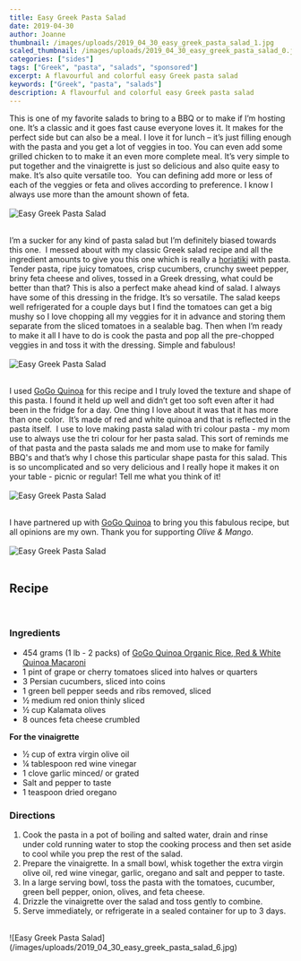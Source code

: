 ```yaml
---
title: Easy Greek Pasta Salad
date: 2019-04-30
author: Joanne
thumbnail: /images/uploads/2019_04_30_easy_greek_pasta_salad_1.jpg
scaled_thumbnail: /images/uploads/2019_04_30_easy_greek_pasta_salad_0.jpg
categories: ["sides"]
tags: ["Greek", "pasta", "salads", "sponsored"]
excerpt: A flavourful and colorful easy Greek pasta salad
keywords: ["Greek", "pasta", "salads"]
description: A flavourful and colorful easy Greek pasta salad
---
```


This is one of my favorite salads to bring to a BBQ or to make if I’m hosting one. It’s a classic and it goes fast cause everyone loves it. It makes for the perfect side but can also be a meal. I love it for lunch – it’s just filling enough with the pasta and you get a lot of veggies in too. You can even add some grilled chicken to to make it an even more complete meal. It’s very simple to put together and the vinaigrette is just so delicious and also quite easy to make. It’s also quite versatile too.  You can defining add more or less of each of the veggies or feta and olives according to preference. I know I always use more than the amount shown of feta.
</br>
</br>
![Easy Greek Pasta Salad](/images/uploads/2019_04_30_easy_greek_pasta_salad_2.jpg)
</br>
</br>

I’m a sucker for any kind of pasta salad but I’m definitely biased towards this one.  I messed about with my classic Greek salad recipe and all the ingredient amounts to give you this one which is really a [horiatiki](https://www.oliveandmango.com/classic-greek-village-salad-horiatiki/) with pasta. Tender pasta, ripe juicy tomatoes, crisp cucumbers, crunchy sweet pepper, briny feta cheese and olives, tossed in a Greek dressing, what could be better than that? 
This is also a perfect make ahead kind of salad. I always have some of this dressing in the fridge. It’s so versatile. The salad keeps well refrigerated for a couple days but I find the tomatoes can get a big mushy so I love chopping all my veggies for it in advance and storing them separate from the sliced tomatoes in a sealable bag. Then when I’m ready to make it all I have to do is cook the pasta and pop all the pre-chopped veggies in and toss it with the dressing. Simple and fabulous!
</br>
</br>
![Easy Greek Pasta Salad](/images/uploads/2019_04_30_easy_greek_pasta_salad_3.jpg)
</br>
</br>

I used <span class="highlight"><a rel="nofollow" href="https://www.gogoquinoa.com">GoGo Quinoa</a></span> for this recipe and I truly loved the texture and shape of this pasta. I found it held up well and didn’t get too soft even after it had been in the fridge for a day. One thing I love about it was that it has more than one color.  It’s made of red and white quinoa and that is reflected in the pasta itself.  I use to love making pasta salad with tri colour pasta - my mom use to always use the tri colour for her pasta salad. This sort of reminds me of that pasta and the pasta salads me and mom use to make for family BBQ's and that’s why I chose this particular shape pasta for this salad. This is so uncomplicated and so very delicious and I really hope it makes it on your table - picnic or regular! Tell me what you think of it!
</br>
</br>
![Easy Greek Pasta Salad](/images/uploads/2019_04_30_easy_greek_pasta_salad_4.jpg)
</br>
</br>

I have partnered up with <span class="highlight"><a rel="nofollow" href="https://www.gogoquinoa.com">GoGo Quinoa</a></span> to bring you this fabulous recipe, but all opinions are my own. Thank you for supporting _Olive & Mango_.
</br>
</br>
![Easy Greek Pasta Salad](/images/uploads/2019_04_30_easy_greek_pasta_salad_5.jpg)
</br>
</br>

## Recipe
</br>

### Ingredients

* <span itemprop="ingredients">454 grams (1 lb - 2 packs) of <span class="highlight"><a rel="nofollow" href="https://www.gogoquinoa.com/products/red-white-quinoa-macaroni/">GoGo Quinoa Organic Rice, Red & White Quinoa Macaroni</a></span>  </span>
* <span itemprop="ingredients">1 pint of grape or cherry tomatoes sliced into halves or quarters</span>
* <span itemprop="ingredients">3 Persian cucumbers, sliced into coins</span>
* <span itemprop="ingredients">1 green bell pepper seeds and ribs removed, sliced</span>
* <span itemprop="ingredients">&frac12; medium red onion thinly sliced</span>
* <span itemprop="ingredients">&frac12; cup Kalamata olives</span>
* <span itemprop="ingredients">8 ounces feta cheese crumbled</span>

__For the vinaigrette__

* <span itemprop="ingredients">&frac12; cup of extra virgin olive oil
* <span itemprop="ingredients">&frac14; tablespoon red wine vinegar</span>
* <span itemprop="ingredients">1 clove garlic minced/ or grated </span>
* <span itemprop="ingredients">Salt and pepper to taste </span>
* <span itemprop="ingredients">1 teaspoon dried oregano</span>

### Directions 

1. Cook the pasta in a pot of boiling and salted water, drain and rinse under cold running water to stop the cooking process and then set aside to cool while you prep the rest of the salad. 
2. Prepare the vinaigrette. In a small bowl, whisk together the extra virgin olive oil, red wine vinegar, garlic, oregano and salt and pepper to taste.
3. In a large serving bowl, toss the pasta with the tomatoes, cucumber, green bell pepper, onion, olives, and feta cheese.
4. Drizzle the vinaigrette over the salad and toss gently to combine. 
5. Serve immediately, or refrigerate in a sealed container for up to 3 days.

</br>
![Easy Greek Pasta Salad](/images/uploads/2019_04_30_easy_greek_pasta_salad_6.jpg)
